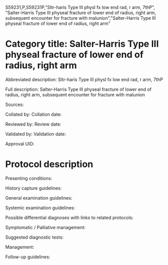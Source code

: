 S59231,P,S59231P,"Sltr-haris Type III physl fx low end rad, r arm, 7thP", "Salter-Harris Type III physeal fracture of lower end of radius, right arm, subsequent encounter for fracture with malunion","Salter-Harris Type III physeal fracture of lower end of radius, right arm"
# Category title: Salter-Harris Type III physeal fracture of lower end of radius, right arm

Abbreviated description: Sltr-haris Type III physl fx low end rad, r arm, 7thP

Full description: Salter-Harris Type III physeal fracture of lower end of radius, right arm, subsequent encounter for fracture with malunion

Sources:

Collated by:
Collation date:

Reviewed by:
Review date:

Validated by:
Validation date:

Approval UID:

# Protocol description

Presenting conditions:

History capture guidelines:

General examination guidelines:

Systemic examination guidelines:

Possible differential diagnoses with links to related protocols:

Symptomatic / Palliative management:

Suggested diagnostic tests:

Management:

Follow-up guidelines:
